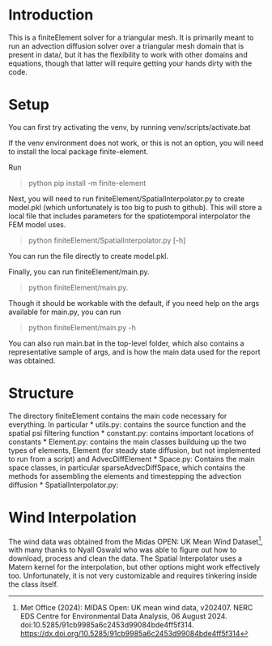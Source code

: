 # Introduction
This is a finiteElement solver for a triangular mesh. It is primarily meant to run an advection diffusion solver over a triangular mesh domain that is present in data/, but it has the flexibility to work with other domains and equations, though that latter will require getting your hands dirty with the code.

# Setup

You can first try activating the venv, by running venv/scripts/activate.bat

If the venv environment does not work, or this is not an option, you will need to install the local package finite-element.

Run

> python pip install -m finite-element

Next, you will need to run finiteElement/SpatialInterpolator.py to create model.pkl (which unfortunately is too big to push to github). This will store a local file that includes parameters for the spatiotemporal interpolator the FEM model uses.

>python finiteElement/SpatialInterpolator.py [-h]

You can run the file directly to create model.pkl.

Finally, you can run finiteElement/main.py.

> python finiteElement/main.py.

Though it should be workable with the default, if you need help on the args available for main.py, you can run

> python finiteElement/main.py -h

You can also run main.bat in the top-level folder, which also contains a representative sample of args,
and is how the main data used for the report was obtained.
# Structure

The directory finiteElement contains the main code necessary for everything.
In particular
    * utils.py: contains the source function and the spatial psi filtering function
    * constant.py: contains important locations of constants
    * Element.py: contains the main classes builduing up the two types of elements, Element (for steady state diffusion, but not implemented to run from a script) and AdvecDiffElement
    * Space.py: Contains the main space classes, in particular sparseAdvecDiffSpace, which contains the methods for assembling the elements and timestepping the advection diffusion 
    * SpatialInterpolator.py: 

# Wind Interpolation
The wind data was obtained from the Midas OPEN: UK Mean Wind Dataset[^1], with many thanks to Nyall Oswald who was able to figure out how to download, process and clean the data. The Spatial Interpolator uses a Matern kernel for the interpolation, but other options might work effectively too. Unfortunately, it is not very customizable and requires tinkering inside the class itself.


[^1]: Met Office (2024): MIDAS Open: UK mean wind data, v202407. NERC EDS Centre for Environmental Data Analysis, 06 August 2024. doi:10.5285/91cb9985a6c2453d99084bde4ff5f314. https://dx.doi.org/10.5285/91cb9985a6c2453d99084bde4ff5f314